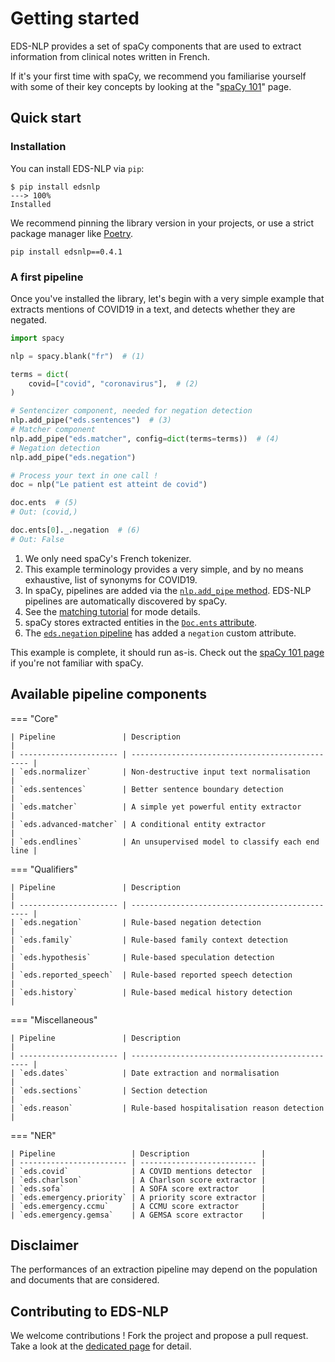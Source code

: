 # Getting started

EDS-NLP provides a set of spaCy components that are used to extract information from clinical notes written in French.

If it's your first time with spaCy, we recommend you familiarise yourself with some of their key concepts by looking at the "[spaCy 101](tutorials/spacy101.md)" page.

## Quick start

### Installation

You can install EDS-NLP via `pip`:

<!-- termynal -->

```
$ pip install edsnlp
---> 100%
Installed
```

We recommend pinning the library version in your projects, or use a strict package manager like [Poetry](https://python-poetry.org/).

```
pip install edsnlp==0.4.1
```

### A first pipeline

Once you've installed the library, let's begin with a very simple example that extracts mentions of COVID19 in a text, and detects whether they are negated.

```python
import spacy

nlp = spacy.blank("fr")  # (1)

terms = dict(
    covid=["covid", "coronavirus"],  # (2)
)

# Sentencizer component, needed for negation detection
nlp.add_pipe("eds.sentences")  # (3)
# Matcher component
nlp.add_pipe("eds.matcher", config=dict(terms=terms))  # (4)
# Negation detection
nlp.add_pipe("eds.negation")

# Process your text in one call !
doc = nlp("Le patient est atteint de covid")

doc.ents  # (5)
# Out: (covid,)

doc.ents[0]._.negation  # (6)
# Out: False
```

1. We only need spaCy's French tokenizer.
1. This example terminology provides a very simple, and by no means exhaustive, list of synonyms for COVID19.
1. In spaCy, pipelines are added via the [`nlp.add_pipe` method](https://spacy.io/api/language#add_pipe). EDS-NLP pipelines are automatically discovered by spaCy.
1. See the [matching tutorial](tutorials/matching-a-terminology.md) for mode details.
1. spaCy stores extracted entities in the [`Doc.ents` attribute](https://spacy.io/api/doc#ents).
1. The [`eds.negation` pipeline](pipelines/qualifiers/negation.md) has added a `negation` custom attribute.

This example is complete, it should run as-is. Check out the [spaCy 101 page](tutorials/spacy101.md) if you're not familiar with spaCy.

## Available pipeline components

=== "Core"

    | Pipeline               | Description                                     |
    | ---------------------- | ----------------------------------------------- |
    | `eds.normalizer`       | Non-destructive input text normalisation        |
    | `eds.sentences`        | Better sentence boundary detection              |
    | `eds.matcher`          | A simple yet powerful entity extractor          |
    | `eds.advanced-matcher` | A conditional entity extractor                  |
    | `eds.endlines`         | An unsupervised model to classify each end line |

=== "Qualifiers"

    | Pipeline               | Description                                     |
    | ---------------------- | ----------------------------------------------- |
    | `eds.negation`         | Rule-based negation detection                   |
    | `eds.family`           | Rule-based family context detection             |
    | `eds.hypothesis`       | Rule-based speculation detection                |
    | `eds.reported_speech`  | Rule-based reported speech detection            |
    | `eds.history`          | Rule-based medical history detection            |

=== "Miscellaneous"

    | Pipeline               | Description                                     |
    | ---------------------- | ----------------------------------------------- |
    | `eds.dates`            | Date extraction and normalisation               |
    | `eds.sections`         | Section detection                               |
    | `eds.reason`           | Rule-based hospitalisation reason detection     |

=== "NER"

    | Pipeline                 | Description                |
    | ------------------------ | -------------------------- |
    | `eds.covid`              | A COVID mentions detector  |
    | `eds.charlson`           | A Charlson score extractor |
    | `eds.sofa`               | A SOFA score extractor     |
    | `eds.emergency.priority` | A priority score extractor |
    | `eds.emergency.ccmu`     | A CCMU score extractor     |
    | `eds.emergency.gemsa`    | A GEMSA score extractor    |

## Disclaimer

The performances of an extraction pipeline may depend on the population and documents that are considered.

## Contributing to EDS-NLP

We welcome contributions ! Fork the project and propose a pull request. Take a look at the [dedicated page](contributing.md) for detail.
